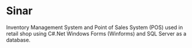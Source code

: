 # Sinar
Inventory Management System and Point of Sales System (POS) 
used in retail shop using C#.Net Windows Forms (Winforms) and SQL Server as a database.
